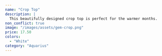 ```yaml
---
name: "Crop Top"
description: |
  This beautifully designed crop top is perfect for the warmer months.
non_conflict: true
image: "/images/assets/gem-crop.png"
price: 17.50
colors:
  - "White"
category: "Aquarius"
---
```

